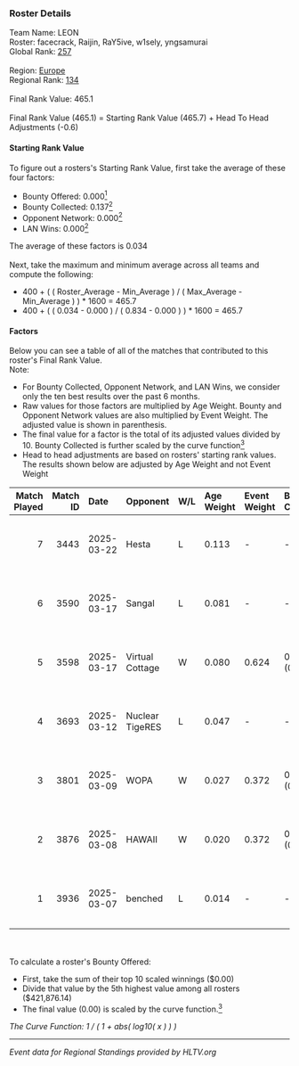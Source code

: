 ### Roster Details<br />
Team Name: LEON<br />
Roster: facecrack, Raijin, RaY5ive, w1sely, yngsamurai<br />
Global Rank: [257](../../standings_global_2025_09_01.md)<br />
<br />
Region: [Europe]( ../../standings_europe_2025_09_01.md)<br />
Regional Rank: [134]( ../../standings_europe_2025_09_01.md)<br />
<br />
Final Rank Value:  465.1<br />
<br />
Final Rank Value (465.1) = Starting Rank Value (465.7) + Head To Head Adjustments (-0.6)<br />

#### Starting Rank Value<br />
To figure out a rosters's Starting Rank Value, first take the average of these four factors:<br />
- Bounty Offered: 0.000[<sup>1</sup>](#table2)
- Bounty Collected: 0.137[<sup>2</sup>](#table1)
- Opponent Network: 0.000[<sup>2</sup>](#table1)
- LAN Wins: 0.000[<sup>2</sup>](#table1)

The average of these factors is 0.034<br />
<br />
Next, take the maximum and minimum average across all teams and compute the following:<br />
- 400 + ( ( Roster_Average - Min_Average ) / ( Max_Average - Min_Average ) ) * 1600 = 465.7
- 400 + ( ( 0.034 - 0.000 ) / ( 0.834 - 0.000 ) ) * 1600 = 465.7


#### Factors<br />
Below you can see a table of all of the matches that contributed to this roster's Final Rank Value.<br />
Note:<br />

- For Bounty Collected, Opponent Network, and LAN Wins, we consider only the ten best results over the past 6 months.
- Raw values for those factors are multiplied by Age Weight. Bounty and Opponent Network values are also multiplied by Event Weight. The adjusted value is shown in parenthesis.
- The final value for a factor is the total of its adjusted values divided by 10. Bounty Collected is further scaled by the curve function[<sup>3</sup>](#curveFunction)
- Head to head adjustments are based on rosters' starting rank values. The results shown below are adjusted by Age Weight and not Event Weight
<span id="table1"></span><br />


| Match Played | Match ID | Date       | Opponent        | W/L | Age Weight | Event Weight | Bounty Collected | Opponent Network | LAN Wins  | H2H Adj. | Roster                                         |
| -: | -: | :- | :- | :- | :- | :- | :- | :- | :- | -: | :- |
|            7 |     3443 | 2025-03-22 | Hesta           | L   | 0.113      | -            | -                | -                | -         |    -1.49 | Chill, facecrack, Raijin, w1sely, yngsamurai   |
|            6 |     3590 | 2025-03-17 | Sangal          | L   | 0.081      | -            | -                | -                | -         |    -0.25 | facecrack, Raijin, RaY5ive, w1sely, yngsamurai |
|            5 |     3598 | 2025-03-17 | Virtual Cottage | W   | 0.080      | 0.624        | 0.000 (0.000)    | 0.000 (0.000)    | 0 (0.000) |     1.03 | facecrack, Raijin, RaY5ive, w1sely, yngsamurai |
|            4 |     3693 | 2025-03-12 | Nuclear TigeRES | L   | 0.047      | -            | -                | -                | -         |    -0.66 | facecrack, Raijin, RaY5ive, w1sely, yngsamurai |
|            3 |     3801 | 2025-03-09 | WOPA            | W   | 0.027      | 0.372        | 0.000 (0.000)    | 0.027 (0.000)    | 0 (0.000) |     0.38 | facecrack, Raijin, RaY5ive, w1sely, yngsamurai |
|            2 |     3876 | 2025-03-08 | HAWAII          | W   | 0.020      | 0.372        | 0.001 (0.000)    | 0.290 (0.002)    | 0 (0.000) |     0.55 | facecrack, Raijin, RaY5ive, w1sely, yngsamurai |
|            1 |     3936 | 2025-03-07 | benched         | L   | 0.014      | -            | -                | -                | -         |    -0.18 | facecrack, Raijin, RaY5ive, w1sely, yngsamurai |

<br />
<span id="table2"></span><br />
To calculate a roster's Bounty Offered:<br />

- First, take the sum of their top 10 scaled winnings ($0.00)
- Divide that value by the 5th highest value among all rosters ($421,876.14)
- The final value (0.00) is scaled by the curve function.[<sup>3</sup>](#curveFunction)

<span id="curveFunction"></span>_The Curve Function: 1 / ( 1 + abs( log10( x ) ) )_<br />

---
_Event data for Regional Standings provided by HLTV.org_<br />

